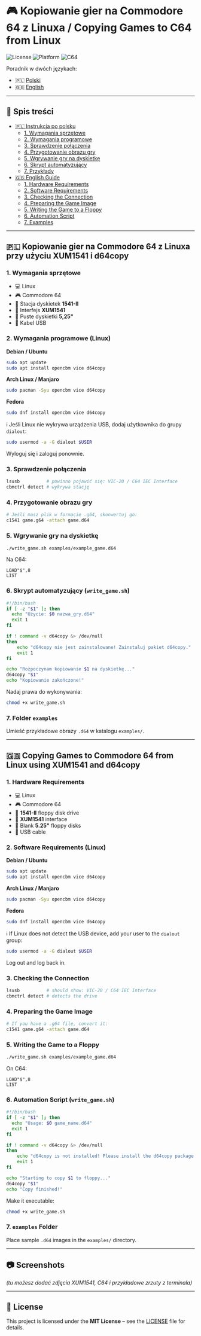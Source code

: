 # 🎮 Kopiowanie gier na Commodore 64 z Linuxa / Copying Games to C64 from Linux

![License](https://img.shields.io/github/license/yourusername/C64-Copy-Games)
![Platform](https://img.shields.io/badge/platform-Linux-blue)
![C64](https://img.shields.io/badge/retro-Commodore%2064-orange)

Poradnik w dwóch językach:
- 🇵🇱 [Polski](#-kopiowanie-gier-na-commodore-64-z-linuxa-przy-użyciu-xum1541-i-d64copy)
- 🇬🇧 [English](#-copying-games-to-commodore-64-from-linux-using-xum1541-and-d64copy)

---

## 📑 Spis treści
- [🇵🇱 Instrukcja po polsku](#-kopiowanie-gier-na-commodore-64-z-linuxa-przy-użyciu-xum1541-i-d64copy)
  - [1. Wymagania sprzętowe](#1-wymagania-sprzętowe)
  - [2. Wymagania programowe](#2-wymagania-programowe-linux)
  - [3. Sprawdzenie połączenia](#3-sprawdzenie-połączenia)
  - [4. Przygotowanie obrazu gry](#4-przygotowanie-obrazu-gry)
  - [5. Wgrywanie gry na dyskietkę](#5-wgrywanie-gry-na-dyskietkę)
  - [6. Skrypt automatyzujący](#6-skrypt-automatyzujący-write_gamesh)
  - [7. Przykłady](#7-folder-examples)
- [🇬🇧 English Guide](#-copying-games-to-commodore-64-from-linux-using-xum1541-and-d64copy)
  - [1. Hardware Requirements](#1-hardware-requirements)
  - [2. Software Requirements](#2-software-requirements-linux)
  - [3. Checking the Connection](#3-checking-the-connection)
  - [4. Preparing the Game Image](#4-preparing-the-game-image)
  - [5. Writing the Game to a Floppy](#5-writing-the-game-to-a-floppy)
  - [6. Automation Script](#6-automation-script-write_gamesh)
  - [7. Examples](#7-examples-folder)

---

## 🇵🇱 Kopiowanie gier na Commodore 64 z Linuxa przy użyciu XUM1541 i d64copy

### 1. Wymagania sprzętowe
- 💻 Linux  
- 🎮 Commodore 64  
- 💾 Stacja dyskietek **1541-II**  
- 🔌 Interfejs **XUM1541**  
- 📀 Puste dyskietki **5,25"**  
- 🔗 Kabel USB  

### 2. Wymagania programowe (Linux)
**Debian / Ubuntu**
```bash
sudo apt update
sudo apt install opencbm vice d64copy
```

**Arch Linux / Manjaro**
```bash
sudo pacman -Syu opencbm vice d64copy
```

**Fedora**
```bash
sudo dnf install opencbm vice d64copy
```

ℹ️ Jeśli Linux nie wykrywa urządzenia USB, dodaj użytkownika do grupy `dialout`:
```bash
sudo usermod -a -G dialout $USER
```
Wyloguj się i zaloguj ponownie.

### 3. Sprawdzenie połączenia
```bash
lsusb          # powinno pojawić się: VIC-20 / C64 IEC Interface
cbmctrl detect # wykrywa stację
```

### 4. Przygotowanie obrazu gry
```bash
# Jeśli masz plik w formacie .g64, skonwertuj go:
c1541 game.g64 -attach game.d64
```

### 5. Wgrywanie gry na dyskietkę
```bash
./write_game.sh examples/example_game.d64
```

Na C64:
```basic
LOAD"$",8
LIST
```

### 6. Skrypt automatyzujący (`write_game.sh`)
```bash
#!/bin/bash
if [ -z "$1" ]; then
  echo "Użycie: $0 nazwa_gry.d64"
  exit 1
fi

if ! command -v d64copy &> /dev/null
then
    echo "d64copy nie jest zainstalowane! Zainstaluj pakiet d64copy."
    exit 1
fi

echo "Rozpoczynam kopiowanie $1 na dyskietkę..."
d64copy "$1"
echo "Kopiowanie zakończone!"
```

Nadaj prawa do wykonywania:
```bash
chmod +x write_game.sh
```

### 7. Folder `examples`
Umieść przykładowe obrazy `.d64` w katalogu `examples/`.

---

## 🇬🇧 Copying Games to Commodore 64 from Linux using XUM1541 and d64copy

### 1. Hardware Requirements
- 💻 Linux  
- 🎮 Commodore 64  
- 💾 **1541-II** floppy disk drive  
- 🔌 **XUM1541** interface  
- 📀 Blank **5.25"** floppy disks  
- 🔗 USB cable  

### 2. Software Requirements (Linux)
**Debian / Ubuntu**
```bash
sudo apt update
sudo apt install opencbm vice d64copy
```

**Arch Linux / Manjaro**
```bash
sudo pacman -Syu opencbm vice d64copy
```

**Fedora**
```bash
sudo dnf install opencbm vice d64copy
```

ℹ️ If Linux does not detect the USB device, add your user to the `dialout` group:
```bash
sudo usermod -a -G dialout $USER
```
Log out and log back in.

### 3. Checking the Connection
```bash
lsusb          # should show: VIC-20 / C64 IEC Interface
cbmctrl detect # detects the drive
```

### 4. Preparing the Game Image
```bash
# If you have a .g64 file, convert it:
c1541 game.g64 -attach game.d64
```

### 5. Writing the Game to a Floppy
```bash
./write_game.sh examples/example_game.d64
```

On C64:
```basic
LOAD"$",8
LIST
```

### 6. Automation Script (`write_game.sh`)
```bash
#!/bin/bash
if [ -z "$1" ]; then
  echo "Usage: $0 game_name.d64"
  exit 1
fi

if ! command -v d64copy &> /dev/null
then
    echo "d64copy is not installed! Please install the d64copy package."
    exit 1
fi

echo "Starting to copy $1 to floppy..."
d64copy "$1"
echo "Copy finished!"
```

Make it executable:
```bash
chmod +x write_game.sh
```

### 7. `examples` Folder
Place sample `.d64` images in the `examples/` directory.

---

## 📷 Screenshots
*(tu możesz dodać zdjęcia XUM1541, C64 i przykładowe zrzuty z terminala)*

---

## 📜 License
This project is licensed under the **MIT License** – see the [LICENSE](LICENSE) file for details.

